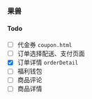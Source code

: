 ### 果兽

#### Todo

- [ ] 代金券 `coupon.html`
- [ ] 订单选择配送、支付页面
- [x] 订单详情 `orderDetail`
- [ ] 福利钱包
- [ ] 商品评论
- [ ] 商品详情
